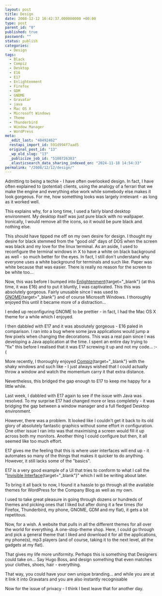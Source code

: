 ```yaml
---
layout: post
title: Design
date: 2008-12-12 16:42:37.000000000 +00:00
type: post
parent_id: "0"
published: true
password: ""
status: publish
categories:
  - Design
tags:
  - Black
  - Compiz
  - Desktop
  - E16
  - E17
  - Enlightenment
  - Firefox
  - GDM
  - GNOME
  - Gravatar
  - java
  - Mac OS X
  - Microsoft Windows
  - Theme
  - Thunderbird
  - Window Manager
  - WordPress
meta:
  _edit_last: "48492462"
  restapi_import_id: 591d994f7aad5
  original_post_id: "13"
  _wp_old_slug: "13"
  _publicize_job_id: "5180726383"
  _elasticsearch_data_sharing_indexed_on: "2024-11-18 14:54:33"
permalink: "/2008/12/12/design/"
---
```


Admitting to being a techie - I have often overlooked design. In fact, I have
often explained to (potential) clients, using the analogy of a ferrari that we
make the engine and everything else work while somebody else makes it look
gorgeous. For me, how something looks was largely irrelevant - as long as it
worked well.

This explains why, for a long time, I used a fairly bland desktop environment.
My desktop itself was just pure black with no wallpaper. Ironically, I would
remove all the icons, so it would be pure black and nothing else.

This should have tipped me off on my own desire for design. I thought my desire
for black stemmed from the \"good old\" days of DOS when the screen was black
and my love for the linux terminal. As an aside, I used to reconfigure the
terminal windows in X to have a white on black background as well - so much
better for the eyes. In fact, I still don\'t understand why everyone uses a
white background for terminals and such like. Paper was white because that was
easier. There is really no reason for the screen to be white too\...

Now, this was before I bumped into
[Enlightenment](http://www.enlightenment.org/ "Beauty at your fingertips"){target="\_blank"}
(at this time, it was E16) and to put it bluntly, I was captivated. This this
was absolutely gorgeous. Fairly unusable since I was used to
[GNOME](http://www.gnome.org/ "The Free Software Desktop Project"){target="\_blank"}
and of course Microsoft Windows. I thoroughly enjoyed this until it became more
of a distraction\...

I ended up reconfiguring GNOME to be prettier - in fact, I had the Mac OS X
theme for a while which I enjoyed.

I then dabbled with E17 and it was absolutely gorgeous - E16 paled in
comparison. I ran into a bug where some java applications would jump a few
pixels when changing the decorations. This was a real pain since I was
developing a Java application at the time. I spent an entire day trying to
\"fix\" this before I realised that it was E17 screwing it up and not my
code\... :-(

More recently, I thoroughly enjoyed
[Compiz](http://compiz.org/ "A Compositing Window Manager"){target="\_blank"}
with the shaky windows and such like - I just always wished that I could
actually throw a window and watch the momentum carry it that extra distance.

Nevertheless, this bridged the gap enough to E17 to keep me happy for a little
while.

Last week, I dabbled with E17 again to see if the issue with Java was resolved.
To my surprise E17 had changed more or less completely - it was bridging the gap
between a window manager and a full fledged Desktop environment.

However, there was a problem. It looked like I couldn\'t get it back to its old
glory of absolutely fantastic graphics without some effort in configuration. One
other issue I ran into was that maximising a screen would fill it up across both
my monitors. Another thing I could configure but then, it all seemed like too
much effort.

E17 gives me the feeling that this is where user interfaces will end up - it
automates so many of the things that makes it quicker to do anything. However,
it still lacks some of the \"basics\".

E17 is a very good example of a UI that tries to conform to what I call the
\"[Invisible Interface](http://drone-ah.com/2008/12/12/invisible-interface/ "Invisible Interface"){target="\_blank"}\"
which I will be writing about later.

To bring it all back to now, I found it a hassle to go through all the available
themes for WordPress for the Company Blog as well as my own.

I used to take great pleasure in going through dozens or hundreds of themes and
picking ones that I liked but after doing it a few times (for Firefox,
Thunderbird, my phone, GNOME, GDM and my flat), it gets a bit repetitous.

Now, for a wish. A website that pulls in all the different themes for all over
the world for everything. A one-stop-theme shop. Here, I could go through and
pick a general theme that I liked and download it for all the applications, my
phone(s), mp3 players (and of course, taking it to the next level, all the
gadgets at my flat).

That gives my life more uniformity. Perhaps this is something that Designers
could take on\... Say Hugo Boss, and design something that even matches your
clothes, shoes, hair - everything.

That way, you could have your own unique branding\... and while you are at it
link it into Gravatars and you are also instantly recognisable

Now for the issue of privacy - I think I best leave that for another day.
